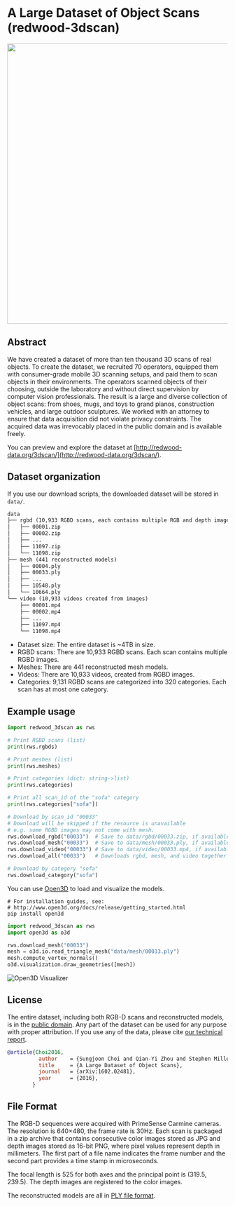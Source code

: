 # A Large Dataset of Object Scans (redwood-3dscan)

<p align="center">
<img src="http://redwood-data.org/3dscan/img/teaser.jpg" width="640" />
</p>

## Abstract

We have created a dataset of more than ten thousand 3D scans of real objects.
To create the dataset, we recruited 70 operators, equipped them with
consumer-grade mobile 3D scanning setups, and paid them to scan objects in
their environments. The operators scanned objects of their choosing, outside the
laboratory and without direct supervision by computer vision professionals. The
result is a large and diverse collection of object scans: from shoes, mugs, and
toys to grand pianos, construction vehicles, and large outdoor sculptures. We
worked with an attorney to ensure that data acquisition did not violate privacy
constraints. The acquired data was irrevocably placed in the public domain and
is available freely.

You can preview and explore the dataset at
[http://redwood-data.org/3dscan/](http://redwood-data.org/3dscan/).

## Dataset organization

If you use our download scripts, the downloaded dataset will be stored in `data/`.

```txt
data
├── rgbd (10,933 RGBD scans, each contains multiple RGB and depth images)
│   ├── 00001.zip
│   ├── 00002.zip
│   ├── ...
│   ├── 11097.zip
│   └── 11098.zip
├── mesh (441 reconstructed models)
│   ├── 00004.ply
│   ├── 00033.ply
│   ├── ...
│   ├── 10548.ply
│   └── 10664.ply
└── video (10,933 videos created from images)
    ├── 00001.mp4
    ├── 00002.mp4
    ├── ...
    ├── 11097.mp4
    └── 11098.mp4
```

- Dataset size: The entire dataset is ~4TB in size.
- RGBD scans: There are 10,933 RGBD scans. Each scan contains multiple RGBD images.
- Meshes: There are 441 reconstructed mesh models.
- Videos: There are 10,933 videos, created from RGBD images.
- Categories: 9,131 RGBD scans are categorized into 320 categories. Each scan has at most one category.

## Example usage

```python
import redwood_3dscan as rws

# Print RGBD scans (list)
print(rws.rgbds)

# Print meshes (list)
print(rws.meshes)

# Print categories (dict: string->list)
print(rws.categories)

# Print all scan_id of the "sofa" category
print(rws.categories["sofa"])

# Download by scan_id "00033"
# Download will be skipped if the resource is unavailable
# e.g. some RGBD images may not come with mesh.
rws.download_rgbd("00033")  # Save to data/rgbd/00033.zip, if available
rws.download_mesh("00033")  # Save to data/mesh/00033.ply, if available
rws.download_video("00033") # Save to data/video/00033.mp4, if available
rws.download_all("00033")   # Downloads rgbd, mesh, and video together

# Download by category "sofa"
rws.download_category("sofa")
```

You can use
[Open3D](https://github.com/intel-isl/Open3D) to load and visualize the models.

```shell
# For installation guides, see:
# http://www.open3d.org/docs/release/getting_started.html
pip install open3d
```

```python
import redwood_3dscan as rws
import open3d as o3d

rws.download_mesh("00033")
mesh = o3d.io.read_triangle_mesh("data/mesh/00033.ply")
mesh.compute_vertex_normals()
o3d.visualization.draw_geometries([mesh])
```

![Open3D Visualizer](assets/open3d_vis.png)

## License

The entire dataset, including both RGB-D scans and reconstructed models, is in
the [public domain](https://wiki.creativecommons.org/wiki/Public_domain). Any
part of the dataset can be used for any purpose with proper attribution. If
you use any of the data, please cite
[our technical report](http://arxiv.org/abs/1602.02481).

```bibtex
@article{Choi2016,
          author    = {Sungjoon Choi and Qian-Yi Zhou and Stephen Miller and Vladlen Koltun},
          title     = {A Large Dataset of Object Scans},
          journal   = {arXiv:1602.02481},
          year      = {2016},
        }
```

## File Format

The RGB-D sequences were acquired with PrimeSense Carmine cameras. The
resolution is 640×480, the frame rate is 30Hz. Each scan is packaged in a zip
archive that contains consecutive color images stored as JPG and depth images
stored as 16-bit PNG, where pixel values represent depth in millimeters. The
first part of a file name indicates the frame number and the second part
provides a time stamp in microseconds.

The focal length is 525 for both axes and the principal point is (319.5, 239.5).
The depth images are registered to the color images.

The reconstructed models are all in
[PLY file format](https://en.wikipedia.org/wiki/PLY_(file_format)).
